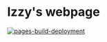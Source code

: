 # Izzy's webpage

[![pages-build-deployment](https://github.com/izzyizzy42/izzyizzy42.github.io/actions/workflows/pages/pages-build-deployment/badge.svg)](https://github.com/izzyizzy42/izzyizzy42.github.io/actions/workflows/pages/pages-build-deployment)